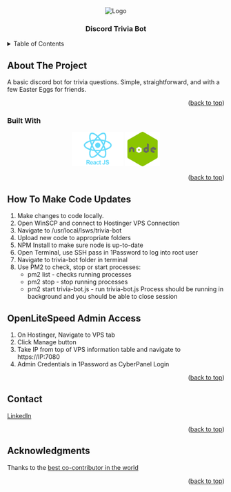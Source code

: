 <!-- PROJECT LOGO -->
<a name="readme-top"></a>
<br />
<div align="center">
    <img src="assets/chamber-bot.jpeg" alt="Logo" width="80" height="80">

  <h3 align="center">Discord Trivia Bot</h3>

</div>



<!-- TABLE OF CONTENTS -->
<details>
  <summary>Table of Contents</summary>
  <ol>
    <li>
      <a href="#about-the-project">About The Project</a>
      <ul>
        <li><a href="#built-with">Built With</a></li>
      </ul>
    </li>
    <li><a href="#usage">Usage</a></li>
    <li><a href="#contact">Contact</a></li>
    <li><a href="#acknowledgments">Acknowledgments</a></li>
  </ol>
</details>



<!-- ABOUT THE PROJECT -->
## About The Project
A basic discord bot for trivia questions. Simple, straightforward, and with a few Easter Eggs for friends.
<p align="right">(<a href="#readme-top">back to top</a>)</p>



### Built With
<div align="center">
    <a href="https://react.dev/" target="_blank"><img src="assets/1631110818-logo-react-js.png" alt="Logo" width="120" height="80"></a>
    <a href="https://nodejs.org/en" target="_blank"><img src="assets/1_bc9pmTiyKR0WNPka2w3e0Q.png" alt="Logo" width="80" height="80"></a>
</div>
<p align="right">(<a href="#readme-top">back to top</a>)</p>


<!-- USAGE EXAMPLES -->
## How To Make Code Updates
1. Make changes to code locally.
2. Open WinSCP and connect to Hostinger VPS Connection
3. Navigate to /usr/local/lsws/trivia-bot
4. Upload new code to appropriate folders
5. NPM Install to make sure node is up-to-date
6. Open Terminal, use SSH pass in 1Password to log into root user
7. Navigate to trivia-bot folder in terminal
8. Use PM2 to check, stop or start processes:
    - pm2 list - checks running processes
    - pm2 stop - stop running processes
    - pm2 start trivia-bot.js - run trivia-bot.js
Process should be running in background and you should be able to close session

## OpenLiteSpeed Admin Access 
1. On Hostinger, Navigate to VPS tab
2. Click Manage button
3. Take IP from top of VPS information table and navigate to https://IP:7080
4. Admin Credentials in 1Password as CyberPanel Login

<p align="right">(<a href="#readme-top">back to top</a>)</p>


<!-- CONTACT -->
## Contact
[LinkedIn](https://www.linkedin.com/in/bailey-hamersly-17b711b0/)

<p align="right">(<a href="#readme-top">back to top</a>)</p>



<!-- ACKNOWLEDGMENTS -->
## Acknowledgments

Thanks to the <a href="https://github.com/Koratsama">best co-contributor in the world</a>

<p align="right">(<a href="#readme-top">back to top</a>)</p>
